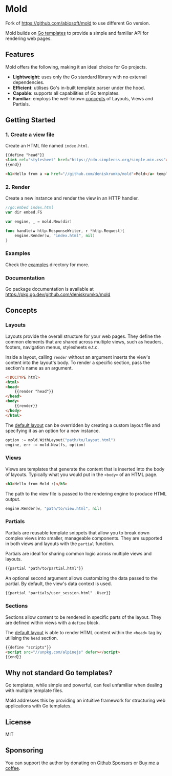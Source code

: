 # Mold

Fork of https://github.com/abiosoft/mold to use different Go version.

Mold builds on [Go templates](https://pkg.go.dev/text/template) to provide a simple and familiar API for rendering web pages.

## Features

Mold offers the following, making it an ideal choice for Go projects.

- **Lightweight**: uses only the Go standard library with no external dependencies.
- **Efficient**: utilises Go's in-built template parser under the hood.
- **Capable**: supports all capabilities of Go templates.
- **Familiar**: employs the well-known [concepts](#concepts) of Layouts, Views and Partials.

## Getting Started

### 1. Create a view file

Create an HTML file named `index.html`.

```html
{{define "head"}}
<link rel="stylesheet" href="https://cdn.simplecss.org/simple.min.css">
{{end}}

<h1>Hello from a <a href="//github.com/deniskrumko/mold">Mold</a> template</h1>
```

### 2. Render

Create a new instance and render the view in an HTTP handler.

```go
//go:embed index.html
var dir embed.FS

var engine, _ = mold.New(dir)

func handle(w http.ResponseWriter, r *http.Request){
    engine.Render(w, "index.html", nil)
}
```

### Examples

Check the [examples](https://github.com/deniskrumko/mold/tree/main/examples) directory for more.

### Documentation

Go package documentation is available at https://pkg.go.dev/github.com/deniskrumko/mold

## Concepts

### Layouts

Layouts provide the overall structure for your web pages.
They define the common elements that are shared across multiple views,
such as headers, footers, navigation menus, stylesheets e.t.c.

Inside a layout, calling `render` without an argument inserts the view's content into the layout's body.
To render a specific section, pass the section's name as an argument.

```html
<!DOCTYPE html>
<html>
<head>
    {{render "head"}}
</head>
<body>
    {{render}}
</body>
</html>
```
The [default layout](https://github.com/deniskrumko/mold/blob/main/layout.html) can be overridden
by creating a custom layout file and specifying it as an option for a new instance.

```go
option := mold.WithLayout("path/to/layout.html")
engine, err := mold.New(fs, option)
```

### Views

Views are templates that generate the content that is inserted into the body of layouts.
Typically what you would put in the `<body>` of an HTML page.

```html
<h3>Hello from Mold :)</h3>
```

The path to the view file is passed to the rendering engine to produce HTML output.

```go
engine.Render(w, "path/to/view.html", nil)
```

### Partials

Partials are reusable template snippets that allow you to break down complex views into smaller, manageable components.
They are supported in both views and layouts with the `partial` function.

Partials are ideal for sharing common logic across multiple views and layouts.

```html
{{partial "path/to/partial.html"}}
```

An optional second argument allows customizing the data passed to the partial.
By default, the view's data context is used.

```html
{{partial "partials/user_session.html" .User}}
```

### Sections

Sections allow content to be rendered in specific parts of the layout.
They are defined within views with a `define` block.

The [default layout](https://github.com/deniskrumko/mold/blob/main/layout.html) is able to render HTML content within
the `<head>` tag by utilising the `head` section.

```html
{{define "scripts"}}
<script src="//unpkg.com/alpinejs" defer></script>
{{end}}
```


## Why not standard Go templates?

Go templates, while simple and powerful, can feel unfamiliar when dealing with multiple template files.

Mold addresses this by providing an intuitive framework for structuring web applications with Go templates.

## License

MIT

## Sponsoring

You can support the author by donating on [Github Sponsors](https://github.com/sponsors/abiosoft)
or [Buy me a coffee](https://www.buymeacoffee.com/abiosoft).
